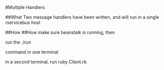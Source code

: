 #Multiple Handlers

##What
Two message handlers have been written, and will run in a single rservicebus host

##How
##How
make sure beanstalk is running, then

run the
  ./run

command in one terminal

in a second terminal, run
  ruby Client.rb


